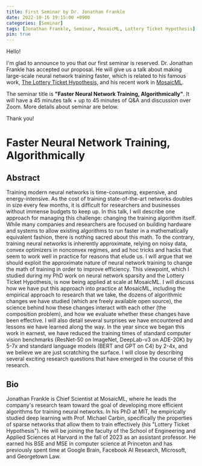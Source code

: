 ```yaml
---
title: First Seminar by Dr. Jonathan Frankle
date: 2022-10-16 19:15:00 +0900
categories: [Seminar]
tags: [Jonathan Frankle, Seminar, MosaicML, Lottery Ticket Hypothesis]
pin: true
---
```


<!-- # Our first seminar is reserved!
Hello!

I'm glad to announce to you that our first seminar is reserved.
Dr. Jonathan Frankle has accepted our proposal.
He will give us a talk about his famous work, [The Lottery Ticket Hypothesis](https://openreview.net/pdf?id=rJl-b3RcF7),
and his recent work in [Mosaic ML](https://www.mosaicml.com/).
The planned format is a 45-minute talk + up to 45 minutes of Q&A and discussion over Zoom.
The zoom link will be updated on this post.
Also, we are planning to have an interview session with Dr. Jonathan Frankle.
The detailed information will be updated. -->

Hello! 

I'm glad to announce to you that our first seminar is reserved.
Dr. Jonathan Frankle has accepted our proposal.
He will give us a talk about making large-scale neural network training faster, 
which is related to his famous work, [The Lottery Ticket Hypothesis](https://openreview.net/pdf?id=rJl-b3RcF7), and his recent work in [MosaicML](https://www.mosaicml.com/).

The seminar title is **"Faster Neural Network Training, Algorithmically"**.
It will have a 45 minutes talk + up to 45 minutes of Q&A and discussion over Zoom.
More details about seminar are below.

Thank you!

# Faster Neural Network Training, Algorithmically
## Abstract 
Training modern neural networks is time-consuming, expensive, and energy-intensive. As the cost of training state-of-the-art networks doubles in size every few months, it is difficult for researchers and businesses without immense budgets to keep up. In this talk, I will describe one approach for managing this challenge: changing the training algorithm itself. While many companies and researchers are focused on building hardware and systems to allow existing algorithms to run faster in a mathematically equivalent fashion, there is nothing sacred about this math. To the contrary, training neural networks is inherently approximate, relying on noisy data, convex optimizers in nonconvex regimes, and ad hoc tricks and hacks that seem to work well in practice for reasons that elude us. I will argue that we should exploit the approximate nature of neural network training to change the math of training in order to improve efficiency. This viewpoint, which I studied during my PhD work on neural network sparsity and the Lottery Ticket Hypothesis, is now being applied at scale at MosaicML.
I will discuss how we have put this approach into practice at MosaicML, including the empirical approach to research that we take, the dozens of algorithmic changes we have studied (which are freely available open source), the science behind how these changes interact with each other (the composition problem), and how we evaluate whether these changes have been effective. I will also detail several surprises we have encountered and lessons we have learned along the way. In the year since we began this work in earnest, we have reduced the training times of standard computer vision benchmarks (ResNet-50 on ImageNet, DeepLab-v3 on ADE-20K) by 5-7x and standard language models (BERT and GPT on C4) by 2-4x, and we believe we are just scratching the surface. I will close by describing several exciting research questions that have emerged in the course of this research.

## Bio
Jonathan Frankle is Chief Scientist at MosaicML, where he leads the company's research team toward the goal of developing more efficient algorithms for training neural networks. In his PhD at MIT, he empirically studied deep learning with Prof. Michael Carbin, specifically the properties of sparse networks that allow them to train effectively (his "Lottery Ticket Hypothesis"). He will be joining the faculty of the School of Engineering and Applied Sciences at Harvard in the fall of 2023 as an assistant professor. He earned his BSE and MSE in computer science at Princeton and has previously spent time at Google Brain, Facebook AI Research, Microsoft, and Georgetown Law.